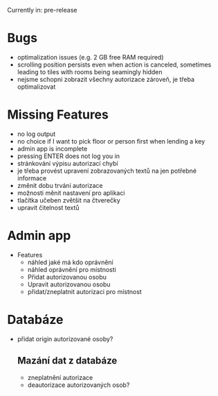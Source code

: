 Currently in: pre-release

# Bugs
- optimalization issues (e.g. 2 GB free RAM required)
- scrolling position persists even when action is canceled, sometimes leading to tiles with rooms being seamingly hidden
- nejsme schopni zobrazit všechny autorizace zároveň, je třeba optimalizovat

# Missing Features
- no log output
- no choice if I want to pick floor or person first when lending a key
- admin app is incomplete
- pressing ENTER does not log you in
- stránkování výpisu autorizací chybí
- je třeba provést upravení zobrazovaných textů na jen potřebné informace
- změnit dobu trvání autorizace
- možnosti měnit nastavení pro aplikaci
- tlačítka učeben zvětšit na čtverečky
- upravit čitelnost textů


# Admin app
- Features
  - náhled jaké má kdo oprávnění
  - náhled oprávnění pro místnosti
  - Přidat autorizovanou osobu
  - Upravit autorizovanou osobu
  - přidat/zneplatnit autorizaci pro místnost

# Databáze
- přidat origin autorizované osoby?

  ## Mazání dat z databáze
  - zneplatnění autorizace
  - deautorizace autorizovaných osob?